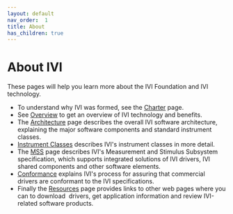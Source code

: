 ```yaml
---
layout: default
nav_order:  1
title: About
has_children: true
---
```

# About IVI

These pages will help you learn more about the IVI Foundation and IVI
technology.

  - To understand why IVI was formed, see the [Charter](charter.html)
    page.
  - See [Overview](overview.html) to get an overview of IVI technology
    and benefits.
  - The [Architecture](architecture.html) page describes the overall IVI
    software architecture, explaining the major software components and
    standard instrument classes.
  - [Instrument Classes](instrument_classes.html) describes IVI's
    instrument classes in more detail.
  - The [MSS](MSS.html) page describes IVI's Measurement and Stimulus
    Subsystem specification, which supports integrated solutions of IVI
    drivers, IVI shared components and other software elements.
  - [Conformance](conformance.html) explains IVI's process for assuring
    that commercial drivers are conformant to the IVI specifications.
  - Finally the [Resources](resources.html) page provides links to other
    web pages where you can to download  drivers, get
    application information and review IVI-related software products.
